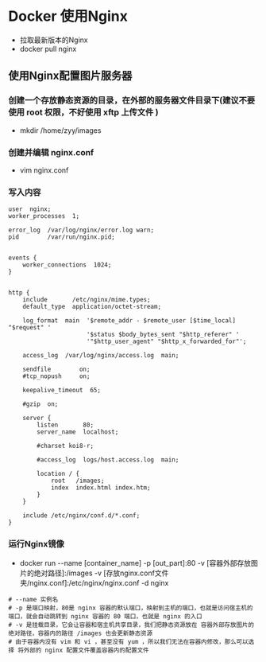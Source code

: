 <!--
 * @Author: Outsider
 * @Date: 2022-02-14 15:33:00
 * @LastEditors: Outsider
 * @LastEditTime: 2022-02-14 15:44:21
 * @Description: In User Settings Edit
 * @FilePath: \Notes\Docker\Nginx.md
-->

# Docker 使用Nginx

- 拉取最新版本的Nginx
- docker pull nginx

## 使用Nginx配置图片服务器

### 创建一个存放静态资源的目录，在外部的服务器文件目录下(建议不要使用 root 权限，不好使用 xftp 上传文件 )
- mkdir /home/zyy/images
### 创建并编辑 nginx.conf
- vim nginx.conf

### 写入内容
```
user  nginx;
worker_processes  1;

error_log  /var/log/nginx/error.log warn;
pid        /var/run/nginx.pid;


events {
    worker_connections  1024;
}


http {
    include       /etc/nginx/mime.types;
    default_type  application/octet-stream;

    log_format  main  '$remote_addr - $remote_user [$time_local] "$request" '
                      '$status $body_bytes_sent "$http_referer" '
                      '"$http_user_agent" "$http_x_forwarded_for"';

    access_log  /var/log/nginx/access.log  main;

    sendfile        on;
    #tcp_nopush     on;

    keepalive_timeout  65;

    #gzip  on;

    server {
        listen       80;
        server_name  localhost;

        #charset koi8-r;

        #access_log  logs/host.access.log  main;

        location / {
            root   /images;
            index  index.html index.htm;
        }
    }

    include /etc/nginx/conf.d/*.conf;
}
```

### 运行Nginx镜像
- docker run --name [container_name] -p [out_part]:80 -v [容器外部存放图片的绝对路径]:/images -v [存放nginx.conf文件夹/nginx.conf]:/etc/nginx/nginx.conf -d nginx
```
# --name 实例名
# -p 是端口映射，80是 nginx 容器的默认端口，映射到主机的端口，也就是访问宿主机的端口，就会自动跳转到 nginx 容器的 80 端口，也就是 nginx 的入口
# -v 是挂载目录，它会让容器和宿主机共享目录，我们把静态资源放在 容器外部存放图片的绝对路径，容器内的路径 /images 也会更新静态资源
# 由于容器内没有 vim 和 vi ，甚至没有 yum ，所以我们无法在容器内修改，那么可以选择 将外部的 nginx 配置文件覆盖容器内的配置文件
```
